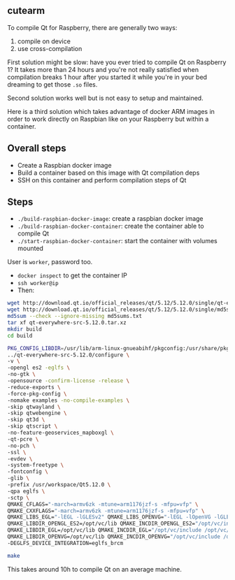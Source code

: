 ## cutearm

To compile Qt for Raspberry, there are generally two ways:

1. compile on device
2. use cross-compilation

First solution might be slow: have you ever tried to compile Qt on Raspberry 1? It takes more than 24 hours and you're not really satisfied when compilation breaks 1 hour after you started it while you're in your bed dreaming to get those `.so` files.

Second solution works well but is not easy to setup and maintained.

Here is a third solution which takes advantage of docker ARM images in order to work directly on Raspbian like on your Raspberry but within a container.

## Overall steps

* Create a Raspbian docker image
* Build a container based on this image with Qt compilation deps
* SSH on this container and perform compilation steps of Qt

## Steps

* `./build-raspbian-docker-image`: create a raspbian docker image
* `./build-raspbian-docker-container`: create the container able to compile Qt
* `./start-raspbian-docker-container`: start the container with volumes mounted

User is `worker`, password too.

* `docker inspect` to get the container IP
* `ssh worker@ip`
* Then:

```bash
wget http://download.qt.io/official_releases/qt/5.12/5.12.0/single/qt-everywhere-src-5.12.0.tar.xz
wget http://download.qt.io/official_releases/qt/5.12/5.12.0/single/md5sums.txt
md5sum --check --ignore-missing md5sums.txt
tar xf qt-everywhere-src-5.12.0.tar.xz
mkdir build
cd build

PKG_CONFIG_LIBDIR=/usr/lib/arm-linux-gnueabihf/pkgconfig:/usr/share/pkgconfig \
../qt-everywhere-src-5.12.0/configure \
-v \
-opengl es2 -eglfs \
-no-gtk \
-opensource -confirm-license -release \
-reduce-exports \
-force-pkg-config \
-nomake examples -no-compile-examples \
-skip qtwayland \
-skip qtwebengine \
-skip qt3d \
-skip qtscript \
-no-feature-geoservices_mapboxgl \
-qt-pcre \
-no-pch \
-ssl \
-evdev \
-system-freetype \
-fontconfig \
-glib \
-prefix /usr/workspace/Qt5.12.0 \
-qpa eglfs \
-sctp \
QMAKE_CFLAGS="-march=armv6zk -mtune=arm1176jzf-s -mfpu=vfp" \
QMAKE_CXXFLAGS="-march=armv6zk -mtune=arm1176jzf-s -mfpu=vfp" \
QMAKE_LIBS_EGL="-lEGL -lGLESv2" QMAKE_LIBS_OPENVG="-lEGL -lOpenVG -lGLESv2" \
QMAKE_LIBDIR_OPENGL_ES2=/opt/vc/lib QMAKE_INCDIR_OPENGL_ES2="/opt/vc/include /opt/vc/include/interface/vcos/pthreads /opt/vc/include/interface/vmcs_host/linux" \
QMAKE_LIBDIR_EGL=/opt/vc/lib QMAKE_INCDIR_EGL="/opt/vc/include /opt/vc/include/interface/vcos/pthreads /opt/vc/include/interface/vmcs_host/linux" \
QMAKE_LIBDIR_OPENVG=/opt/vc/lib QMAKE_INCDIR_OPENVG="/opt/vc/include /opt/vc/include/interface/vcos/pthreads /opt/vc/include/interface/vmcs_host/linux" \
-DEGLFS_DEVICE_INTEGRATION=eglfs_brcm

make
```

This takes around 10h to compile Qt on an average machine.
